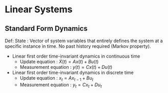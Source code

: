 # Linear Systems

## Standard Form Dynamics
Def: State : Vector of system variables that entirely defines the system at a specific instance in time. No past history required (Markov property).

- Linear first order time-invariant dynamics in continuous time
	- Update equation : $\dot X(t) = Ax(t) + Bu(t)$
	- Measurement equation : $y(t) = Cx(t) + Du(t)$
- Linear first order time-invariant dynamics in discrete time
	- Update equation : $x_t = Ax_{t-1} + Bu_t$
	- Measurement equation : $y_t = Cx_t + Du_t$
